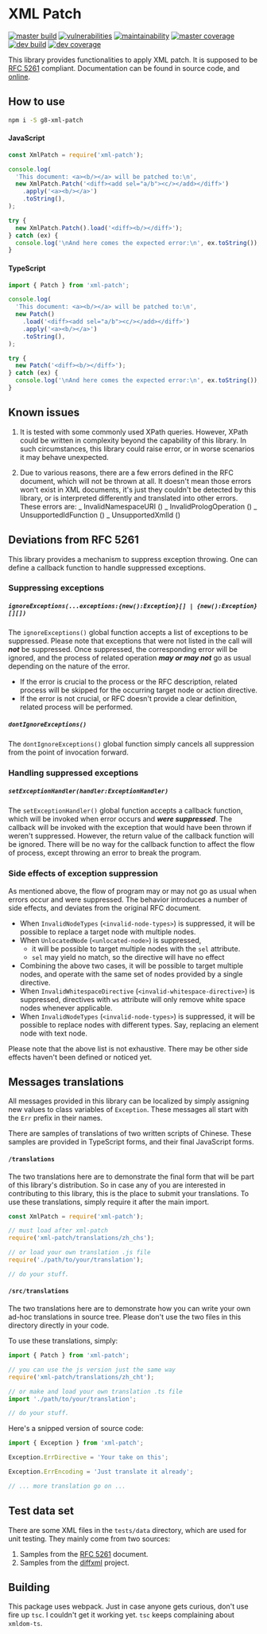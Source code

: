 # XML Patch

[![master build](https://img.shields.io/travis/com/eidng8/xml-patch?color=333&logo=travis)](https://travis-ci.com/eidng8/xml-patch) [![vulnerabilities](https://img.shields.io/snyk/vulnerabilities/github/eidng8/xml-patch?color=333&logo=snyk)](https://snyk.io/test/github/eidng8/xml-patch?targetFile=package.json) [![maintainability](https://img.shields.io/codeclimate/maintainability/eidng8/xml-patch?color=333&logo=code-climate)](https://codeclimate.com/github/eidng8/xml-patch/maintainability) [![master coverage](https://img.shields.io/coveralls/github/eidng8/xml-patch/master?color=333&logo=coveralls)](https://coveralls.io/github/eidng8/xml-patch?branch=master) [![dev build](https://img.shields.io/travis/com/eidng8/xml-patch/dev?color=333&label=dev%20build&logo=travis)](https://travis-ci.com/eidng8/xml-patch/tree/dev) [![dev coverage](https://img.shields.io/coveralls/github/eidng8/xml-patch/dev?color=333&label=dev%20coverage&logo=coveralls)](https://coveralls.io/github/eidng8/xml-patch?branch=dev)

This library provides functionalities to apply XML patch. It is supposed to be [RFC 5261](https://tools.ietf.org/html/rfc5261) compliant. Documentation can be found in source code, and [online](https://eidng8.github.io/xml-patch/index.html).

## How to use

```bash
npm i -S g8-xml-patch
```

#### JavaScript

```js
const XmlPatch = require('xml-patch');

console.log(
  'This document: <a><b/></a> will be patched to:\n',
  new XmlPatch.Patch('<diff><add sel="a/b"><c/></add></diff>')
    .apply('<a><b/></a>')
    .toString(),
);

try {
  new XmlPatch.Patch().load('<diff><b/></diff>');
} catch (ex) {
  console.log('\nAnd here comes the expected error:\n', ex.toString());
}
```

#### TypeScript

```ts
import { Patch } from 'xml-patch';

console.log(
  'This document: <a><b/></a> will be patched to:\n',
  new Patch()
    .load('<diff><add sel="a/b"><c/></add></diff>')
    .apply('<a><b/></a>')
    .toString(),
);

try {
  new Patch('<diff><b/></diff>');
} catch (ex) {
  console.log('\nAnd here comes the expected error:\n', ex.toString());
}
```

## Known issues

1. It is tested with some commonly used XPath queries. However, XPath could be written in complexity beyond the capability of this library. In such circumstances, this library could raise error, or in worse scenarios it may behave unexpected.

2. Due to various reasons, there are a few errors defined in the RFC document, which will not be thrown at all. It doesn't mean those errors won't exist in XML documents, it's just they couldn't be detected by this library, or is interpreted differently and translated into other errors. These errors are: _ InvalidNamespaceURI (<invalid-namespace-uri>) _ InvalidPrologOperation (<invalid-prolog-operation>) _ UnsupportedIdFunction (<unsupported-id-function>) _ UnsupportedXmlId (<unsupported-xml-id>)

## Deviations from RFC 5261

This library provides a mechanism to suppress exception throwing. One can define a callback function to handle suppressed exceptions.

### Suppressing exceptions

##### `ignoreExceptions(...exceptions:{new():Exception}[] | {new():Exception}[][])`

The `ignoreExceptions()` global function accepts a list of exceptions to be suppressed. Please note that exceptions that were not listed in the call will **_not_** be suppressed. Once suppressed, the corresponding error will be ignored, and the process of related operation **_may or may not_** go as usual depending on the nature of the error.

- If the error is crucial to the process or the RFC description, related process will be skipped for the occurring target node or action directive.
- If the error is not crucial, or RFC doesn't provide a clear definition, related process will be performed.

##### `dontIgnoreExceptions()`

The `dontIgnoreExceptions()` global function simply cancels all suppression from the point of invocation forward.

### Handling suppressed exceptions

##### `setExceptionHandler(handler:ExceptionHandler)`

The `setExceptionHandler()` global function accepts a callback function, which will be invoked when error occurs and **_were suppressed_**. The callback will be invoked with the exception that would have been thrown if weren't suppressed. However, the return value of the callback function will be ignored. There will be no way for the callback function to affect the flow of process, except throwing an error to break the program.

### Side effects of exception suppression

As mentioned above, the flow of program may or may not go as usual when errors occur and were suppressed. The behavior introduces a number of side effects, and deviates from the original RFC document.

- When `InvalidNodeTypes` (`<invalid-node-types>`) is suppressed, it will be possible to replace a target node with multiple nodes.
- When `UnlocatedNode` (`<unlocated-node>`) is suppressed,
  - it will be possible to target multiple nodes with the `sel` attribute.
  - `sel` may yield no match, so the directive will have no effect
- Combining the above two cases, it will be possible to target multiple nodes, and operate with the same set of nodes provided by a single directive.
- When `InvalidWhitespaceDirective` (`<invalid-whitespace-directive>`) is suppressed, directives with `ws` attribute will only remove white space nodes whenever applicable.
- When `InvalidNodeTypes` (`<invalid-node-types>`) is suppressed, it will be possible to replace nodes with different types. Say, replacing an element node with text node.

Please note that the above list is not exhaustive. There may be other side effects haven't been defined or noticed yet.

## Messages translations

All messages provided in this library can be localized by simply assigning new values to class variables of `Exception`. These messages all start with the `Err` prefix in their names.

There are samples of translations of two written scripts of Chinese. These samples are provided in TypeScript forms, and their final JavaScript forms.

#### `/translations`

The two translations here are to demonstrate the final form that will be part of this library's distribution. So in case any of you are interested in contributing to this library, this is the place to submit your translations. To use these translations, simply require it after the main import.

```js
const XmlPatch = require('xml-patch');

// must load after xml-patch
require('xml-patch/translations/zh_chs');

// or load your own translation .js file
require('./path/to/your/translation');

// do your stuff.
```

#### `/src/translations`

The two translations here are to demonstrate how you can write your own ad-hoc translations in source tree. Please don't use the two files in this directory directly in your code.

To use these translations, simply:

```ts
import { Patch } from 'xml-patch';

// you can use the js version just the same way
require('xml-patch/translations/zh_cht');

// or make and load your own translation .ts file
import './path/to/your/translation';

// do your stuff.
```

Here's a snipped version of source code:

```ts
import { Exception } from 'xml-patch';

Exception.ErrDirective = 'Your take on this';

Exception.ErrEncoding = 'Just translate it already';

// ... more translation go on ...
```

## Test data set

There are some XML files in the `tests/data` directory, which are used for unit testing. They mainly come from two sources:

1. Samples from the [RFC 5261](https://tools.ietf.org/html/rfc5261) document.
2. Samples from the [diffxml](http://diffxml.sourceforge.net/) project.

## Building

This package uses webpack. Just in case anyone gets curious, don't use fire up `tsc`. I couldn't get it working yet. `tsc` keeps complaining about `xmldom-ts`.
